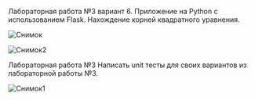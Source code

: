 Лабораторная работа №3 вариант 6.
Приложение на Python с использованием Flask. Нахождение корней квадратного уравнения.

![Снимок](https://github.com/Fazer24/LB_3_4/assets/124801829/303318a0-102f-4659-a133-3ab3bccd4253)

![Снимок2](https://github.com/Fazer24/LB_3_4/assets/124801829/af5f7e2d-1196-469f-a9bc-c3d84c3cc505)

Лабораторная работа №3 Написать unit тесты для своих вариантов из лабораторной работы №3.

![Снимок1](https://github.com/Fazer24/LB_3_4/assets/124801829/4bf5b747-0b5d-47b1-afbb-8bd3d2cd6626)
